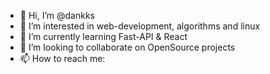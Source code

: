 - 👋 Hi, I’m @dankks
- 👀 I’m interested in web-development, algorithms and linux
- 🌱 I’m currently learning Fast-API & React
- 💞️ I’m looking to collaborate on OpenSource projects
- 📫 How to reach me: 

<!---
dankks/dankks is a ✨ special ✨ repository because its `README.md` (this file) appears on your GitHub profile.
You can click the Preview link to take a look at your changes.
--->
